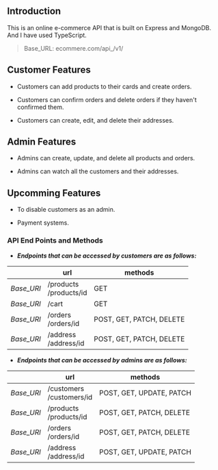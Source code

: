 ## Introduction

This is an online e-commerce API that is built on Express and MongoDB. And I have used TypeScript.

> Base_URL: ecommere.com/api_/v1/

## Customer Features

- Customers can add products to their cards and create orders.

- Customers can confirm orders and delete orders if they haven't confirmed them.

- Customers can create, edit, and delete their addresses.

## Admin Features

- Admins can create, update, and delete all products and orders.

- Admins can watch all the customers and their addresses.

## Upcomming Features

- To disable customers as an admin.

- Payment systems. 

### API End Points and Methods

- ***Endpoints that can be accessed by customers are as follows:***


|                |url                          |methods                        
|----------------|-------------------------------|------------------------
|*Base_URl*     |/products <br> /products/id      | GET
|*Base_URl*        |/cart            |GET          |
|*Base_URl*        |/orders <br>   /orders/id    |POST, GET, PATCH, DELETE|
|*Base_URl*        |/address <br>   /address/id <space>    |POST, GET, PATCH, DELETE|

- ***Endpoints that can be accessed by admins are as follows:***


|                |url                          |methods                        |
|----------------|-------------------------------|------------------------
*Base_URl*        |/customers <br>   /customers/id  |POST, GET, UPDATE, PATCH|
|*Base_URl*     |/products <br> /products/id      | POST, GET, PATCH, DELETE|
|*Base_URl*        |/orders <br>   /orders/id    |POST, GET, PATCH, DELETE|
|*Base_URl*        |/address <br>   /address/id <space>    |POST, GET, UPDATE, PATCH|